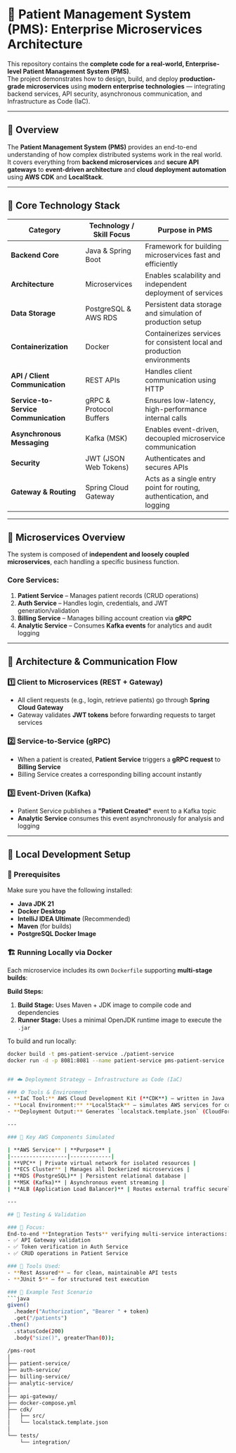 # 🏥 Patient Management System (PMS): Enterprise Microservices Architecture

This repository contains the **complete code for a real-world, Enterprise-level Patient Management System (PMS)**.  
The project demonstrates how to design, build, and deploy **production-grade microservices** using **modern enterprise technologies** — integrating backend services, API security, asynchronous communication, and Infrastructure as Code (IaC).

---

## 🚀 Overview

The **Patient Management System (PMS)** provides an end-to-end understanding of how complex distributed systems work in the real world.  
It covers everything from **backend microservices** and **secure API gateways** to **event-driven architecture** and **cloud deployment automation** using **AWS CDK** and **LocalStack**.

---

## 🧠 Core Technology Stack

| **Category** | **Technology / Skill Focus** | **Purpose in PMS** |
|---------------|-----------------------------|--------------------|
| **Backend Core** | Java & Spring Boot | Framework for building microservices fast and efficiently |
| **Architecture** | Microservices | Enables scalability and independent deployment of services |
| **Data Storage** | PostgreSQL & AWS RDS | Persistent data storage and simulation of production setup |
| **Containerization** | Docker | Containerizes services for consistent local and production environments |
| **API / Client Communication** | REST APIs | Handles client communication using HTTP |
| **Service-to-Service Communication** | gRPC & Protocol Buffers | Ensures low-latency, high-performance internal calls |
| **Asynchronous Messaging** | Kafka (MSK) | Enables event-driven, decoupled microservice communication |
| **Security** | JWT (JSON Web Tokens) | Authenticates and secures APIs |
| **Gateway & Routing** | Spring Cloud Gateway | Acts as a single entry point for routing, authentication, and logging |

---

## 🧩 Microservices Overview

The system is composed of **independent and loosely coupled microservices**, each handling a specific business function.

### Core Services:
1. **Patient Service** – Manages patient records (CRUD operations)  
2. **Auth Service** – Handles login, credentials, and JWT generation/validation  
3. **Billing Service** – Manages billing account creation via **gRPC**  
4. **Analytic Service** – Consumes **Kafka events** for analytics and audit logging  

---

## 🔄 Architecture & Communication Flow

### 1️⃣ Client to Microservices (REST + Gateway)
- All client requests (e.g., login, retrieve patients) go through **Spring Cloud Gateway**
- Gateway validates **JWT tokens** before forwarding requests to target services

### 2️⃣ Service-to-Service (gRPC)
- When a patient is created, **Patient Service** triggers a **gRPC request** to **Billing Service**
- Billing Service creates a corresponding billing account instantly

### 3️⃣ Event-Driven (Kafka)
- Patient Service publishes a **"Patient Created"** event to a Kafka topic
- **Analytic Service** consumes this event asynchronously for analysis and logging

---

## 🧰 Local Development Setup

### 🔧 Prerequisites
Make sure you have the following installed:
- **Java JDK 21**
- **Docker Desktop**
- **IntelliJ IDEA Ultimate** (Recommended)
- **Maven** (for builds)
- **PostgreSQL Docker Image**

### 🏗️ Running Locally via Docker

Each microservice includes its own `Dockerfile` supporting **multi-stage builds**:

**Build Steps:**
1. **Build Stage:** Uses Maven + JDK image to compile code and dependencies  
2. **Runner Stage:** Uses a minimal OpenJDK runtime image to execute the `.jar`  

To build and run locally:
```bash
docker build -t pms-patient-service ./patient-service
docker run -d -p 8081:8081 --name patient-service pms-patient-service


## ☁️ Deployment Strategy — Infrastructure as Code (IaC)

### ⚙️ Tools & Environment
- **IaC Tool:** AWS Cloud Development Kit (**CDK**) – written in Java  
- **Local Environment:** **LocalStack** – simulates AWS services for cost-free local deployment  
- **Deployment Output:** Generates `localstack.template.json` (CloudFormation template)

---

### 🧩 Key AWS Components Simulated

| **AWS Service** | **Purpose** |
|------------------|-------------|
| **VPC** | Private virtual network for isolated resources |
| **ECS Cluster** | Manages all Dockerized microservices |
| **RDS (PostgreSQL)** | Persistent relational database |
| **MSK (Kafka)** | Asynchronous event streaming |
| **ALB (Application Load Balancer)** | Routes external traffic securely to API Gateway |

---

## 🧪 Testing & Validation

### 🎯 Focus:
End-to-end **Integration Tests** verifying multi-service interactions:
- ✅ API Gateway validation  
- ✅ Token verification in Auth Service  
- ✅ CRUD operations in Patient Service  

### 🧰 Tools Used:
- **Rest Assured** – for clean, maintainable API tests  
- **JUnit 5** – for structured test execution  

### 🧪 Example Test Scenario
```java
given()
  .header("Authorization", "Bearer " + token)
  .get("/patients")
.then()
  .statusCode(200)
  .body("size()", greaterThan(0));

/pms-root
│
├── patient-service/
├── auth-service/
├── billing-service/
├── analytic-service/
│
├── api-gateway/
├── docker-compose.yml
├── cdk/
│   ├── src/
│   └── localstack.template.json
│
└── tests/
    └── integration/
